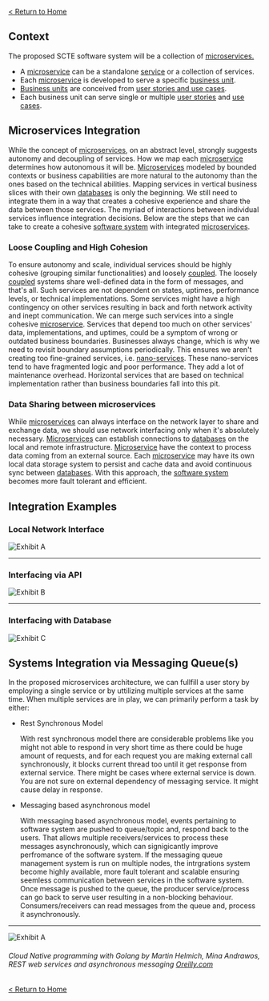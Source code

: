 [< Return to Home](https://redsqwaream001.github.io/scte-website-system-integegrations-plan/)

## Context
The proposed SCTE software system will be a collection of [microservices.](https://redsqwaream001.github.io/scte-website-system-integegrations-plan/Glossary#microservice)
* A [microservice](https://redsqwaream001.github.io/scte-website-system-integegrations-plan/Glossary#microservice) can be a standalone [service](https://redsqwaream001.github.io/scte-website-system-integegrations-plan/Glossary#service) or a collection of services.
* Each [microservice](https://redsqwaream001.github.io/scte-website-system-integegrations-plan/Glossary#microservice) is developed to serve a specific [business unit](https://redsqwaream001.github.io/scte-website-system-integegrations-plan/Glossary#business-unit).
* [Business units](https://redsqwaream001.github.io/scte-website-system-integegrations-plan/Glossary#business-unit) are conceived from [user stories and use cases](https://signature1.basecamphq.com/projects/14315641/file/248138672/SCTE_WEBSITE_USER-STORIES_011219v03.xlsx).
* Each business unit can serve single or multiple [user stories](https://redsqwaream001.github.io/scte-website-system-integegrations-plan/Glossary#user-story) and [use cases](https://redsqwaream001.github.io/scte-website-system-integegrations-plan/Glossary#use-case).

## Microservices Integration
While the concept of [microservices](https://redsqwaream001.github.io/scte-website-system-integegrations-plan/Glossary#microservice), on an abstract level, strongly suggests autonomy and decoupling of services.  How we map each [microservice](https://redsqwaream001.github.io/scte-website-system-integegrations-plan/Glossary#microservice) determines how autonomous it will be. [Microservices](https://redsqwaream001.github.io/scte-website-system-integegrations-plan/Glossary#microservice) modeled by bounded contexts or business capabilities are more natural to the autonomy than the ones based on the technical abilities. Mapping services in vertical business slices with their own [databases](https://redsqwaream001.github.io/scte-website-system-integegrations-plan/Glossary#database) is only the beginning. We still need to integrate them in a way that creates a cohesive experience and share the data between those services. The myriad of interactions between individual services influence integration decisions. Below are the steps that we can take to create a cohesive [software system](https://redsqwaream001.github.io/scte-website-system-integegrations-plan/Glossary#software-system) with integrated [microservices](https://redsqwaream001.github.io/scte-website-system-integegrations-plan/Glossary#microservice).

### Loose Coupling and High Cohesion
To ensure autonomy and scale, individual services should be highly cohesive (grouping similar functionalities) and loosely [coupled](https://redsqwaream001.github.io/scte-website-system-integegrations-plan/Glossary#coupling). The loosely [coupled](https://redsqwaream001.github.io/scte-website-system-integegrations-plan/Glossary#coupling) systems share well-defined data in the form of messages, and that's all. Such services are not dependent on states, uptimes, performance levels, or technical implementations.
Some services might have a high contingency on other services resulting in back and forth network activity and inept communication. We can merge such services into a single cohesive [microservice](https://redsqwaream001.github.io/scte-website-system-integegrations-plan/Glossary#microservice). Services that depend too much on other services' data, implementations, and uptimes, could be a symptom of wrong or outdated business boundaries. Businesses always change, which is why we need to revisit boundary assumptions periodically. This ensures we aren't creating too fine-grained services, i.e. [nano-services](https://redsqwaream001.github.io/scte-website-system-integegrations-plan/Glossary#nano-service). These nano-services tend to have fragmented logic and poor performance. They add a lot of maintenance overhead. Horizontal services that are based on technical implementation rather than business boundaries fall into this pit. 

### Data Sharing between microservices
While [microservices](https://redsqwaream001.github.io/scte-website-system-integegrations-plan/Glossary#microservice) can always interface on the network layer to share and exchange data, we should use network interfacing only when it's absolutely necessary. [Microservices](https://redsqwaream001.github.io/scte-website-system-integegrations-plan/Glossary#microservice) can establish connections to [databases](https://redsqwaream001.github.io/scte-website-system-integegrations-plan/Glossary#database) on the local and remote infrastructure. [Microservice](https://redsqwaream001.github.io/scte-website-system-integegrations-plan/Glossary#microservice) have the context to process data coming from an external source. Each [microservice](https://redsqwaream001.github.io/scte-website-system-integegrations-plan/Glossary#microservice) may have its own local data storage system to persist and cache data and avoid continuous sync between [databases](https://redsqwaream001.github.io/scte-website-system-integegrations-plan/Glossary#database). With this approach, the [software system](https://redsqwaream001.github.io/scte-website-system-integegrations-plan/Glossary#software-system) becomes more fault tolerant and efficient.

## Integration Examples

### Local Network Interface

![Exhibit A](https://s3.amazonaws.com/fallback-assets1/MicroserviceIntegrationExample1.png)

***

### Interfacing via API

![Exhibit B](https://s3.amazonaws.com/fallback-assets1/MicroserviceIntegrationExample2.png)

***

### Interfacing with Database
![Exhibit C](https://s3.amazonaws.com/fallback-assets1/MicroserviceIntegrationExample-Page-2.png)

## Systems Integration via Messaging Queue(s)
In the proposed microservices architecture, we can fullfill a user story by employing a single service or by uttilizing multiple services at the same time. When multiple services are in play, we can primarily perform a task by either:
* Rest Synchronous Model
   
   With rest synchronous model there are considerable problems like you might not able to respond in very short time as there could be huge amount of requests, and for each request you are making external call synchronously, it blocks current thread too until it get response from external service. There might be cases where external service is down. You are not sure on external dependency of messaging service. It might cause delay in response.

* Messaging based asynchronous model

  With messaging based asynchronous model, events pertaining to software system are pushed to queue/topic and, respond back to the users. That allows multiple receivers/services to process these messages asynchronously, which can signigicantly improve perfromance of the software system. If the messaging queue management system is run on multiple nodes, the intrgrations system become highly available, more fault tolerant and scalable ensuring seemless communication between services in the software system. Once message is pushed to the queue, the producer service/process can go back to serve user resulting in a non-blocking behaviour. Consumers/receivers can read messages from the queue and, process it asynchronously.

***

![Exhibit A](https://www.oreilly.com/library/view/cloud-native-programming/9781787125988/assets/ee12981f-07fd-4efe-b986-a5914fb37798.png)
###### Cloud Native programming with Golang by Martin Helmich, Mina Andrawos, REST web services and asynchronous messaging [Oreilly.com](https://www.oreilly.com/library/view/cloud-native-programming/9781787125988/043c95cd-6796-4123-969e-9b91b548aa9d.xhtml)

[< Return to Home](https://redsqwaream001.github.io/scte-website-system-integegrations-plan/)

